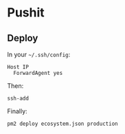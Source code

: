 # Pushit

## Deploy

In your `~/.ssh/config`:

```
Host IP
  ForwardAgent yes
```

Then:

`ssh-add`

Finally:

`pm2 deploy ecosystem.json production`
